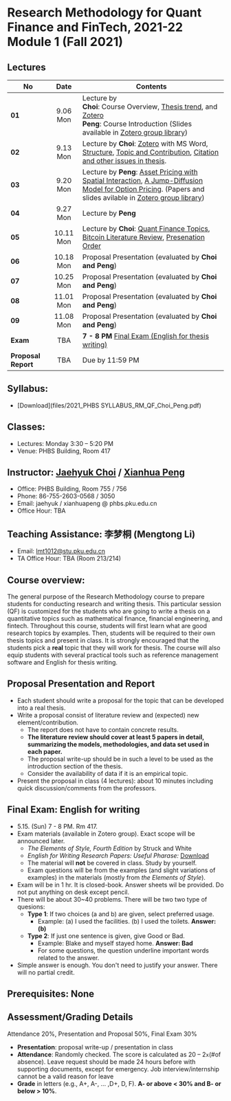 # Research Methodology for Quant Finance and FinTech, 2021-22 Module 1 (Fall 2021)

## Lectures
No | Date | Contents
--- | :---: | ---
__01__ | 9.06 Mon | Lecture by<br> **Choi**: Course Overview, [Thesis trend](files/thesis_trend.md), and [Zotero](files/zotero.md) <br> **Peng**: Course Introduction (Slides available in [Zotero group library](https://www.zotero.org/groups/2363301/phbs-rm-qf))
__02__ | 9.13 Mon | Lecture by **Choi**: [Zotero](files/zotero.md) with MS Word, [Structure](files/thesis_structure.md), [Topic and Contribution](files/thesis_contribution.md), [Citation and other issues in thesis](files/thesis_format.md).
__03__ | 9.20 Mon | Lecture by **Peng**: [Asset Pricing with Spatial Interaction](https://pubsonline.informs.org/doi/10.1287/mnsc.2016.2627), [A Jump-Diffusion Model for Option Pricing](https://pubsonline.informs.org/doi/abs/10.1287/mnsc.48.8.1086.166). (Papers and slides avilable in [Zotero group library](https://www.zotero.org/groups/2363301/phbs-rm-qf))
__04__ | 9.27 Mon | Lecture by **Peng**
__05__ | 10.11 Mon | Lecture by **Choi**: [Quant Finance Topics](files/quant_topics.md), [Bitcoin Literature Review](files/bitcoin_finance_review.md), [Presenation Order](files/presentation.md)
__06__ | 10.18 Mon | Proposal Presentation (evaluated by **Choi and Peng**)
__07__ | 10.25 Mon | Proposal Presentation (evaluated by **Choi and Peng**)
__08__ | 11.01 Mon | Proposal Presentation (evaluated by **Choi and Peng**)
__09__ | 11.08 Mon | Proposal Presentation (evaluated by **Choi and Peng**)
__Exam__ | TBA | __7 - 8 PM__ [Final Exam (English for thesis writing)](README.md#final-exam-english-for-writing)
__Proposal Report__ | TBA | Due by 11:59 PM

## Syllabus:
* [Download](files/2021_PHBS SYLLABUS_RM_QF_Choi_Peng.pdf)

## Classes: 
* Lectures: Monday 3:30 – 5:20 PM
* Venue: PHBS Building, Room 417

## Instructor: [Jaehyuk Choi](http://www.jaehyukchoi.net/phbs_en) / [Xianhua Peng](https://english.phbs.pku.edu.cn/content-627-104-1.html)
* Office: PHBS Building, Room 755 / 756
* Phone: 86-755-2603-0568 / 3050
* Email: jaehyuk / xianhuapeng @ phbs.pku.edu.cn
* Office Hour: TBA

## Teaching Assistance: 李梦桐 (Mengtong Li)
* Email: lmt1012@stu.pku.edu.cn
* TA Office Hour: TBA (Room 213/214)

## Course overview: 
The general purpose of the Research Methodology course to prepare students for conducting research and writing thesis. This particular session (QF) is customized for the students who are going to write a thesis on a quantitative topics such as mathematical finance, financial engineering, and fintech. Throughout this course, students will first learn what are good research topics by examples. Then, students will be required to their own thesis topics and present in class. It is strongly encouraged that the students pick a **real** topic that they will work for thesis. The course will also equip students with several practical tools such as reference management software and English for thesis writing. 

## Proposal Presentation and Report
* Each student should write a proposal for the topic that can be developed into a real thesis. 
* Write a proposal consist of literature review and (expected) new element/contribution. 
  * The report does not have to contain concrete results.
  * __The literature review should cover at least 5 papers in detail, summarizing the models, methodologies, and data set used in each paper.__
  * The proposal write-up should be in such a level to be used as the introduction section of the thesis.
  * Consider the availability of data if it is an empirical topic.
* Present the proposal in class (4 lectures): about 10 minutes including quick discussion/comments from the professors.

## Final Exam: English for writing
* 5.15. (Sun) 7 - 8 PM. Rm 417.
* Exam materials (available in Zotero group). Exact scope will be announced later.
  * _The Elements of Style, Fourth Edition_ by Struck and White
  * _English for Writing Research Papers: Useful Pharase:_ [Download](https://www.springer.com/cda/content/document/cda_downloaddocument/Free+Download+-+Useful+Phrases.pdf?SGWID=0-0-45-1543172-p177775190)
  * The material will __not__ be covered in class. Study by yourself.
  * Exam questions will be from the examples (and slight variations of examples) in the materials (mostly from _the Elements of Style_). 
* Exam will be in 1 hr. It is closed-book. Answer sheets wil be provided. Do not put anything on desk except pencil.
* There will be about 30~40 problems. There will be two two type of quesions:
  * __Type 1__: If two choices (a and b) are given, select preferred usage. 
    * Example: (a) I used the facilities. (b) I used the toilets. __Answer: (b)__
  * __Type 2__: If just one sentence is given, give Good or Bad. 
    * Example: Blake and myself stayed home. __Answer: Bad__
    * For some questions, the question underline important words related to the answer.
* Simple answer is enough. You don't need to justify your answer. There will no partial credit.


## Prerequisites: None

## Assessment/Grading Details
Attendance 20%, Presentation and Proposal 50%, Final Exam 30%
* __Presentation__: proposal write-up / presentation in class
* __Attendance__: Randomly checked. The score is calculated as 20 – 2`x`(#of absence). Leave request should be made 24 hours before with supporting documents, except for emergency. Job interview/internship cannot be a valid reason for leave
* __Grade__ in letters (e.g., A+, A-, ... ,D+, D, F). __A- or above < 30% and B- or below > 10%__.
